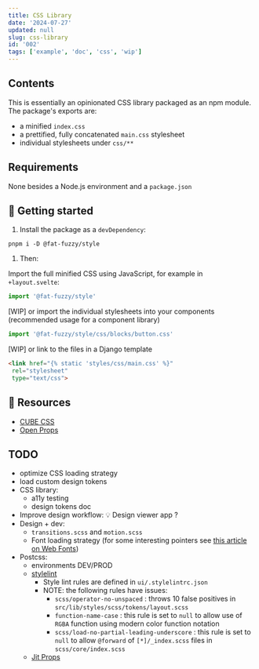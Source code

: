 ```yaml
---
title: CSS Library
date: '2024-07-27'
updated: null
slug: css-library
id: '002'
tags: ['example', 'doc', 'css', 'wip']
---
```


## Contents

This is essentially an opinionated CSS library packaged as an npm module.
The package's exports are:

- a minified `index.css`
- a prettified, fully concatenated `main.css` stylesheet
- individual stylesheets under `css/**`

## Requirements

None besides a Node.js environment and a `package.json`

## 🚧 Getting started

1. Install the package as a `devDependency`:

 ```shell
 pnpm i -D @fat-fuzzy/style
 ```

1. Then:

 Import the full minified CSS using JavaScript, for example in `+layout.svelte`:

 ```js
 import '@fat-fuzzy/style'
 ```

 [WIP] or import the individual stylesheets into your components (recommended usage for a component library)

 ```js
 import '@fat-fuzzy/style/css/blocks/button.css'
 ```

 [WIP]  or link to the files in a Django template

 ```html
 <link href="{% static 'styles/css/main.css' %}"
  rel="stylesheet"
  type="text/css">
 ```

## 🚧 Resources

- [CUBE CSS](https://cube.fyi/)
- [Open Props](https://open-props.style/)

## TODO

- optimize CSS loading strategy
- load custom design tokens
- CSS library:
  - a11y testing
  - design tokens doc
- Improve design workflow: 💡 Design viewer app ?
- Design + dev:
  - `transitions.scss` and `motion.scss`
  - Font loading strategy (for some interesting pointers see [this article on Web Fonts](https://www.zachleat.com/web/css-tricks-web-fonts/))
- Postcss:
  - environments DEV/PROD
  - [stylelint](https://stylelint.io/)
    - Style lint rules are defined in `ui/.stylelintrc.json`
    - NOTE: the following rules have issues:
      - `scss/operator-no-unspaced` : throws 10 false positives in `src/lib/styles/scss/tokens/layout.scss`
      - `function-name-case` : this rule is set to `null` to allow use of `RGBA` function using modern color function notation
      - `scss/load-no-partial-leading-underscore` : this rule is set to `null` to allow `@forward` of `[*]/_index.scss` files in `scss/core/index.scss`
  - [Jit Props](https://github.com/GoogleChromeLabs/postcss-jit-props)
